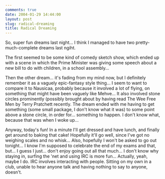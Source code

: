 ```yaml
---
comments: true
date: 2004-01-29 14:44:00
layout: post
slug: radical-dreaming
title: Radical Dreaming
---
```


So, super fun dreams last night...  I think I managed to have two pretty-much-complete dreams last ngiht.  

The first seemed to be some kind of comedy sketch show, which ended up with a scene in which the Prime Minister was giving some speech about a new bill to do with children, in a school assembly...  

Then the other dream... it's fading from my mind now, but I definitely remember it as a vaguely epic-fantasy style thing...  I seem to want to compare it to Nausicaa, probably because it involved a lot of flying, on something that might have been vaguely like Mehve...  It also involved stone circles prominently (possibly brought about by having read The Wee Free Men by Terry Pratchett recently.  The dream ended with me having to get something (some small package, I don't know what it was) to some point above a stone circle, in order for... something to happen.  I don't know what, because that was when I woke up...  

Anyway, today's fun!  In a minute I'll get dressed and have lunch, and finally get around to baking that cake!  Hopefully it'll go well, since I've got no weighing scales and no whisk...  Also, hopefully I won't be asked to go out tonight...  I know I'm supposed to celebrate the end of my exams and that, but...  I guess I just... don't enjoy going out all that much...  I don't know why staying in, surfing the 'net and using IRC is more fun...  Actually, yeah, maybe I do.  IRC involves interacting with people.  Sitting on my own in a club, unable to hear anyone talk and having nothing to say to anyone, doesn't.
